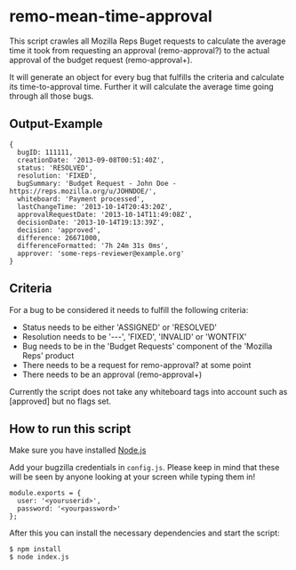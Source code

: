 remo-mean-time-approval
====

This script crawles all Mozilla Reps Buget requests to calculate the average time it took from requesting an approval (remo-approval?) to the actual approval of the budget request (remo-approval+).

It will generate an object for every bug that fulfills the criteria and calculate its time-to-approval time. Further it will calculate the average time going through all those bugs.

Output-Example
----

```
{
  bugID: 111111,
  creationDate: '2013-09-08T00:51:40Z',
  status: 'RESOLVED',
  resolution: 'FIXED',
  bugSummary: 'Budget Request - John Doe - https://reps.mozilla.org/u/JOHNDOE/',
  whiteboard: 'Payment processed',
  lastChangeTime: '2013-10-14T20:43:20Z',
  approvalRequestDate: '2013-10-14T11:49:08Z',
  decisionDate: '2013-10-14T19:13:39Z',
  decision: 'approved',
  difference: 26671000,
  differenceFormatted: '7h 24m 31s 0ms',
  approver: 'some-reps-reviewer@example.org'
}
```

Criteria
----

For a bug to be considered it needs to fulfill the following criteria:

* Status needs to be either 'ASSIGNED' or 'RESOLVED'
* Resolution needs to be '---', 'FIXED', 'INVALID' or 'WONTFIX'
* Bug needs to be in the 'Budget Requests' component of the 'Mozilla Reps' product
* There needs to be a request for remo-approval? at some point
* There needs to be an approval (remo-approval+)

Currently the script does not take any whiteboard tags into account such as [approved] but no flags set.

How to run this script
-----

Make sure you have installed [Node.js](http://nodejs.org/)

Add your bugzilla credentials in `config.js`. Please keep in mind that these will be seen by anyone looking at your screen while typing them in!

```
module.exports = {
  user: '<youruserid>',
  password: '<yourpassword>'
};
```

After this you can install the necessary dependencies and start the script:

```
$ npm install
$ node index.js
```
